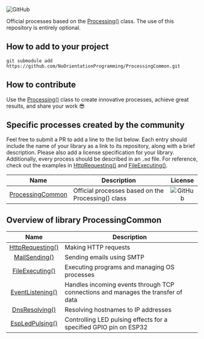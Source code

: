 
![GitHub](https://img.shields.io/github/license/NoOrientationProgramming/ProcessingCommon?style=plastic)
<!-- ![Lines of code](https://img.shields.io/tokei/lines/github/NoOrientationProgramming/ProcessingCommon?style=plastic) -->

Official processes based on the [Processing()](https://github.com/NoOrientationProgramming/ProcessingCore) class.
The use of this repository is entirely optional.

## How to add to your project

`git submodule add https://github.com/NoOrientationProgramming/ProcessingCommon.git`

## How to contribute

Use the [Processing()](https://github.com/NoOrientationProgramming/ProcessingCore)
class to create innovative processes, achieve great results, and share your work :sunglasses:

## Specific processes created by the community

Feel free to submit a PR to add a line to the list below.
Each entry should include the name of your library as a link to its repository, along with a brief description.
Please also add a license specification for your library.
Additionally, every process should be described in an `.md` file.
For reference, check out the examples in
[HttpRequesting()](https://github.com/NoOrientationProgramming/ProcessingCommon/blob/main/HttpRequesting.md) and
[FileExecuting()](https://github.com/NoOrientationProgramming/ProcessingCommon/blob/main/FileExecuting.md).

| Name | Description | License |
|:---:|---|:---:|
| [ProcessingCommon](https://github.com/NoOrientationProgramming/ProcessingCommon) | Official processes based on the Processing() class | ![GitHub](https://img.shields.io/github/license/NoOrientationProgramming/ProcessingCommon?style=plastic) |

## Overview of library ProcessingCommon

| Name | Description |
|:---:|---|
| [HttpRequesting()](https://github.com/NoOrientationProgramming/ProcessingCommon/blob/main/HttpRequesting.md) | Making HTTP requests |
| [MailSending()](https://github.com/NoOrientationProgramming/ProcessingCommon/blob/main/MailSending.md) | Sending emails using SMTP |
| [FileExecuting()](https://github.com/NoOrientationProgramming/ProcessingCommon/blob/main/FileExecuting.md) | Executing programs and managing OS processes |
| [EventListening()](https://github.com/NoOrientationProgramming/ProcessingCommon/blob/main/EventListening.md) | Handles incoming events through TCP connections and manages the transfer of data |
| [DnsResolving()](https://github.com/NoOrientationProgramming/ProcessingCommon/blob/main/DnsResolving.md) | Resolving hostnames to IP addresses |
| [EspLedPulsing()](https://github.com/NoOrientationProgramming/ProcessingCommon/blob/main/EspLedPulsing.md) | Controlling LED pulsing effects for a specified GPIO pin on ESP32 |

